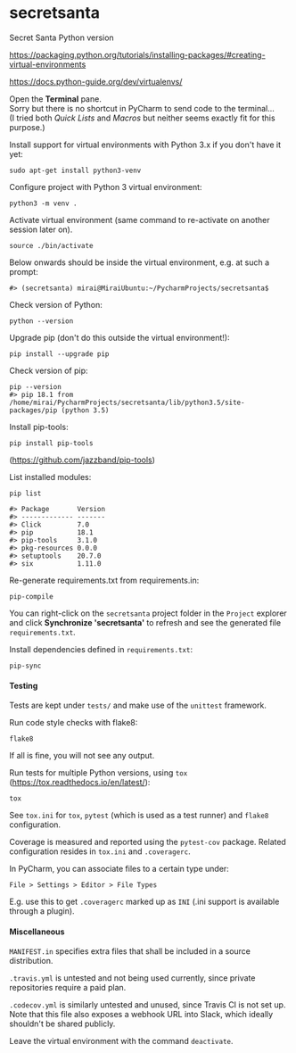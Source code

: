 # secretsanta
Secret Santa Python version

<https://packaging.python.org/tutorials/installing-packages/#creating-virtual-environments>

<https://docs.python-guide.org/dev/virtualenvs/>

Open the **Terminal** pane.  
Sorry but there is no shortcut in PyCharm to send code to the terminal...  
(I tried both *Quick Lists* and *Macros* but neither seems exactly fit for this purpose.)

Install support for virtual environments with Python 3.x if you don't have it yet:
```{bash, eval=FALSE}
sudo apt-get install python3-venv
```
Configure project with Python 3 virtual environment:
```{bash, eval=FALSE}
python3 -m venv .
```

Activate virtual environment (same command to re-activate on another session later on).
```{bash, eval=FALSE}
source ./bin/activate
```

Below onwards should be inside the virtual environment, e.g. at such a prompt:
```{bash, eval=FALSE}
#> (secretsanta) mirai@MiraiUbuntu:~/PycharmProjects/secretsanta$
```

Check version of Python:
```{bash, eval=FALSE}
python --version
```

Upgrade pip (don't do this outside the virtual environment!):
```{bash, eval=FALSE}
pip install --upgrade pip
```

Check version of pip:
```{bash, eval=FALSE}
pip --version
#> pip 18.1 from /home/mirai/PycharmProjects/secretsanta/lib/python3.5/site-packages/pip (python 3.5)
```

Install pip-tools:
```{bash, eval=FALSE}
pip install pip-tools
```
(<https://github.com/jazzband/pip-tools>)

List installed modules:
```{bash, eval=FALSE}
pip list
```
```
#> Package       Version
#> ------------- -------
#> Click         7.0    
#> pip           18.1   
#> pip-tools     3.1.0  
#> pkg-resources 0.0.0  
#> setuptools    20.7.0 
#> six           1.11.0 
```

Re-generate requirements.txt from requirements.in:
```{bash, eval=FALSE}
pip-compile
```
You can right-click on the `secretsanta` project folder in the `Project` explorer and click
**Synchronize 'secretsanta'** to refresh and see the generated file `requirements.txt`.

Install dependencies defined in `requirements.txt`:
```{bash, eval=FALSE}
pip-sync
```

#### Testing
Tests are kept under `tests/` and make use of the `unittest` framework.

Run code style checks with flake8:
```{bash, eval=FALSE}
flake8
```
If all is fine, you will not see any output.

Run tests for multiple Python versions, using `tox` (<https://tox.readthedocs.io/en/latest/>):
```{bash, eval=FALSE}
tox
```
See `tox.ini` for `tox`, `pytest` (which is used as a test runner) and `flake8` configuration.

Coverage is measured and reported using the `pytest-cov` package.
Related configuration resides in `tox.ini` and `.coveragerc`.

In PyCharm, you can associate files to a certain type under:
```
File > Settings > Editor > File Types
```
E.g. use this to get `.coveragerc` marked up as `INI` (.ini support is available through a plugin).

#### Miscellaneous
`MANIFEST.in` specifies extra files that shall be included in a source distribution.

`.travis.yml` is untested and not being used currently, since private repositories require a paid plan.

`.codecov.yml` is similarly untested and unused, since Travis CI is not set up.  
Note that this file also exposes a webhook URL into Slack, which ideally shouldn't be shared publicly.

Leave the virtual environment with the command `deactivate`.
